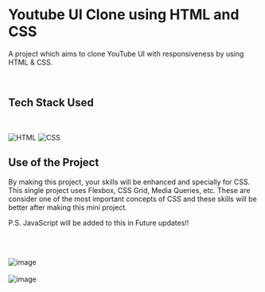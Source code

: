 <h1 id="youtube-ui-clone">Youtube UI Clone using HTML and CSS</h1>

<p>A project which aims to clone YouTube UI with responsiveness by using HTML & CSS. </p>
<br>

<h2 id="tech-stack-used">Tech Stack Used</h2>
<br>

<p><img src="https://img.shields.io/badge/html5%20-%23E34F26.svg?&style=for-the-badge&logo=html5&logoColor=white" alt="HTML">
<img src="https://img.shields.io/badge/css3%20-%231572B6.svg?&style=for-the-badge&logo=css3&logoColor=white" alt="CSS">


<h2 id="use-of-the-project">Use of the Project</h2>

<p>
By making this project, your skills will be enhanced and specially for CSS. This single project uses Flexbox, CSS Grid, Media Queries, etc. These are consider one of the most important concepts of CSS and these skills will be better after making this mini project.

P.S. JavaScript will be added to this in Future updates!!
</p>
<br><br>

<p>
	<img src="https://user-images.githubusercontent.com/67221487/125255480-1ae78480-e319-11eb-8b96-5cf57bd1e929.PNG" alt="image">
	<br><br>
	<img src="https://user-images.githubusercontent.com/67221487/125257286-e4ab0480-e31a-11eb-8fda-b468eea097ae.PNG" alt="image">
</p>
